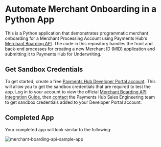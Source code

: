 # Automate Merchant Onboarding in a Python App
This is a Python application that demonstrates programmatic merchant onboarding for a Merchant Processing Account using Payments Hub's [Merchant Boarding API](https://developer.paymentshub.com/products/fintech-tools/merchant-boarding-api). The code in this repository handles the front and back-end processes for creating a new Merchant ID (MID) application and submitting it to Payments Hub for Underwriting.

## Get Sandbox Credentials
To get started, create a free [Payments Hub Developer Portal account](https://developer.paymentshub.com/auth/signup). This will allow you to get the sandbox credentials that are required to test the app. Log in to your account to view the official [Merchant Boarding API Integration Guide](https://developer.paymentshub.com/products/fintech-tools/merchant-boarding-api/integration), then [contact](https://developer.paymentshub.com/contact) the Payments Hub Sales Engineering team to get sandbox credentials added to your Developer Portal account.

## Completed App
Your completed app will look similar to the following:

![merchant-boarding-api-sample-app](https://github.com/PaymentsHubDevelopers/PaymentsHub-Python-Merchant-Boarding-API/assets/136620102/c6a19a68-6c33-40e3-a1db-8abf305b6d0a)



